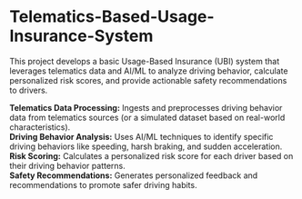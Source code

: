 # Telematics-Based-Usage-Insurance-System
This project develops a basic Usage-Based Insurance (UBI) system that leverages telematics data and AI/ML to analyze driving behavior, calculate personalized risk scores, and provide actionable safety recommendations to drivers.

**Telematics Data Processing:** Ingests and preprocesses driving behavior data from telematics sources (or a simulated dataset based on real-world characteristics).  
**Driving Behavior Analysis:** Uses AI/ML techniques to identify specific driving behaviors like speeding, harsh braking, and sudden acceleration.  
**Risk Scoring:** Calculates a personalized risk score for each driver based on their driving behavior patterns.  
**Safety Recommendations:** Generates personalized feedback and recommendations to promote safer driving habits.  
